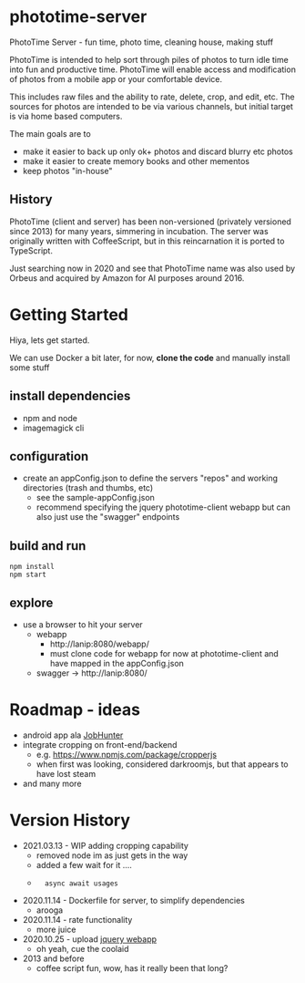 # phototime-server
PhotoTime Server - fun time, photo time, cleaning house, making stuff

PhotoTime is intended to help sort through piles of photos to turn idle time into fun and productive time.
PhotoTime will enable access and modification of photos from a mobile app or your comfortable device.

This includes raw files and the ability to rate, delete, crop, and edit, etc.
The sources for photos are intended to be via various channels, but initial target is via home based computers.

The main goals are to
* make it easier to back up only ok+ photos and discard blurry etc photos
* make it easier to create memory books and other mementos
* keep photos "in-house" 

## History

PhotoTime (client and server) has been non-versioned (privately versioned since 2013) for many years, simmering in incubation.
The server was originally written with CoffeeScript, but in this reincarnation it is ported to TypeScript.

Just searching now in 2020 and see that PhotoTime name was also used by Orbeus and acquired by Amazon for AI purposes around 2016.

# Getting Started
Hiya, lets get started.

We can use Docker a bit later, for now, <b>clone the code</b> and manually install some stuff

## install dependencies
* npm and node
* imagemagick cli

## configuration
* create an appConfig.json to define the servers "repos" and working directories (trash and thumbs, etc)
    * see the sample-appConfig.json
    * recommend specifying the jquery phototime-client webapp but can also just use the "swagger" endpoints

## build and run
```
npm install
npm start
```

## explore
* use a browser to hit your server
    * webapp
        * http://lanip:8080/webapp/
        * must clone code for webapp for now at phototime-client and have mapped in the appConfig.json
    * swagger -> http://lanip:8080/

# Roadmap - ideas
* android app ala [JobHunter](https://play.google.com/store/apps/details?id=com.mirsaes.jobhunter)
* integrate cropping on front-end/backend
  * e.g. https://www.npmjs.com/package/cropperjs
  * when first was looking, considered darkroomjs, but that appears to have lost steam
* and many more
  
# Version History
* 2021.03.13 - WIP adding cropping capability
  * removed node im as just gets in the way
  * added a few wait for it ....
  *       async await usages
* 2020.11.14 - Dockerfile for server, to simplify dependencies
  * arooga
* 2020.11.14 - rate functionality
  * more juice 
* 2020.10.25 - upload [jquery webapp](https://github.com/mirsaes/phototime-client)
  * oh yeah, cue the coolaid
* 2013 and before
  * coffee script fun, wow, has it really been that long?
